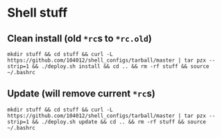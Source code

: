 # Shell stuff

## Clean install (old `*rc`s to `*rc.old`)
`mkdir stuff && cd stuff && curl -L https://github.com/104012/shell_configs/tarball/master | tar pzx --strip=1 && ./deploy.sh install && cd .. && rm -rf stuff && source ~/.bashrc`

## Update (will remove current `*rc`s)
`mkdir stuff && cd stuff && curl -L https://github.com/104012/shell_configs/tarball/master | tar pzx --strip=1 && ./deploy.sh update && cd .. && rm -rf stuff && source ~/.bashrc`
